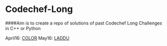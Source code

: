 # Codechef-Long
####Aim is to create a repo of solutions of past Codechef Long Challenges in C++ or Python 

April16: [COLOR](https://github.com/TuhinKundu/Codechef-Long/blob/master/April16/COLOR.cpp)
May16: [LADDU](https://github.com/TuhinKundu/Codechef-Long/blob/master/May16/LADDU.cpp)

